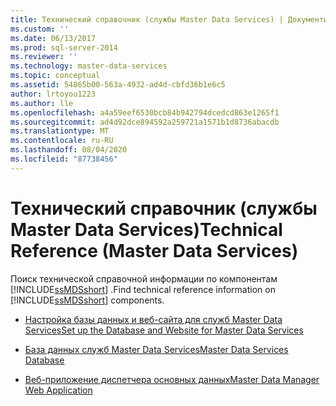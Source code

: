 ```yaml
---
title: Технический справочник (службы Master Data Services) | Документы Майкрософт
ms.custom: ''
ms.date: 06/13/2017
ms.prod: sql-server-2014
ms.reviewer: ''
ms.technology: master-data-services
ms.topic: conceptual
ms.assetid: 54865b00-563a-4932-ad4d-cbfd36b1e6c5
author: lrtoyou1223
ms.author: lle
ms.openlocfilehash: a4a59eef6530bcb84b942794dcedcd863e1265f1
ms.sourcegitcommit: ad4d92dce894592a259721a1571b1d8736abacdb
ms.translationtype: MT
ms.contentlocale: ru-RU
ms.lasthandoff: 08/04/2020
ms.locfileid: "87738456"
---
```

# <a name="technical-reference-master-data-services"></a><span data-ttu-id="662e6-102">Технический справочник (службы Master Data Services)</span><span class="sxs-lookup"><span data-stu-id="662e6-102">Technical Reference (Master Data Services)</span></span>
  <span data-ttu-id="662e6-103">Поиск технической справочной информации по компонентам [!INCLUDE[ssMDSshort](../includes/ssmdsshort-md.md)] .</span><span class="sxs-lookup"><span data-stu-id="662e6-103">Find technical reference information on [!INCLUDE[ssMDSshort](../includes/ssmdsshort-md.md)] components.</span></span>  
  
-   [<span data-ttu-id="662e6-104">Настройка базы данных и веб-сайта для служб Master Data Services</span><span class="sxs-lookup"><span data-stu-id="662e6-104">Set up the Database and Website for Master Data Services</span></span>](set-up-the-database-and-website-for-master-data-services.md)  
  
-   [<span data-ttu-id="662e6-105">База данных служб Master Data Services</span><span class="sxs-lookup"><span data-stu-id="662e6-105">Master Data Services Database</span></span>](../../2014/master-data-services/master-data-services-database.md)  
  
-   [<span data-ttu-id="662e6-106">Веб-приложение диспетчера основных данных</span><span class="sxs-lookup"><span data-stu-id="662e6-106">Master Data Manager Web Application</span></span>](../../2014/master-data-services/master-data-manager-web-application.md)  
  
  
